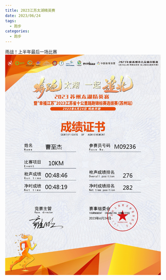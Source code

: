 ```yaml
---
title: 2023江苏太湖精英赛
date: 2023/06/24
tags:
  - 跑步
categories:
  - 跑步
---
```


雨战！上半年最后一场比赛
<img src="./img/5.png"/>
